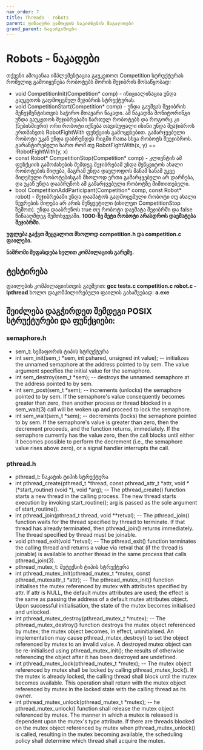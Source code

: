 ```yaml
---
nav_order: 7
title: Threads - robots
parent: ფინალური გამოცდის საკითხების მაგალითები
grand_parent: სავარჯიშოები
---
```



# Robots - ნაკადები
თქვენი ამოცანაა იმპლემენტაცია გაუკეთოთ Competition სტრუქტურას რომელიც გამოიყენება რობოტებს შორის შეჯიბრის მოსაწყობად:

* void CompetitionInit(Competition* comp) - ინიციალიზაცია უნდა გაუკეთოს გადმოცემულ შეჯიბრის სტრუქტურას.
* void CompetitionStart(Competition* comp) - უნდა გაუშვას შეჯიბრის მენეჯმენტისთვის საჭირო მთავარი ნაკადი. ამ ნაკადმა მონიტორინგი უნდა გაუკეთოს შეჯიბრებაში ჩართულ რობოტებს და როგორც კი (ნებისმიერი) ორი რობოტი იქნება თავისუფალი ისინი უნდა შეაჯიბროს ერთმანეთს RobotFightWith ფუნქციის გამოყენებით. გამარჯვებული რობოტი უკან უნდა დაბრუნდეს რიგში რათა სხვა რობოტს შეეჯიბროს. გარანტირებული ხართ რომ თუ RobotFightWith(x, y) == !RobotFightWith(y, x)
* const Robot* CompetitionStop(Competition* comp) - კლიენტის ამ ფუნქციის გამოძახების შემდეგ შეჯიბრებამ უნდა შეწყვიტოს ახალი რობოტების მიღება, მაგრამ უნდა დაელოდოს მანამ სანამ უკვე მიღებული რობოტებისგან მხოლოდ ერთი გამარჯვებული არ დარჩება, და უკან უნდა დააბრუნოს ამ გამარჯვებული რობოტზე მიმთითებელი.
* bool CompetitionAddParticipant(Competition* comp, const Robot* robot) - შეჯიბრებაში უნდა დაამატოს გადმოცემული რობოტი თუ ახალი წევრების მიღება არ არის შეწყვეტილი (იხილეთ CompetitionStop ზემოთ). უნდა დააბრუნოს true თუ რობოტი დაემატა შეჯიბრში და false წინააღმდეგ შემთხვევაში. **1000-ზე მეტი რობოტი არასდროს დაემატება შეჯიბრში.**

**უფლება გაქვთ შეცვალოთ მხოლოდ competition.h და competition.c ფაილები.**

**ნაშრომი შეფასდება ხელით კომპილაციის გარეშე.**

## ტესტირება
ფაილების კომპილაციისთვის გაუშვით: **gcc tests.c competition.c robot.c -lpthread** 
ხოლო დაკომპილირებული ფაილის გასაშვებად: **a.exe**

## შეიძლება დაგჭირდეთ შემდეგი POSIX სტრუქტურები და ფუნქციები:
### semaphore.h
* sem_t: სემაფორის ტიპის სტრუქტურა
* int sem_init(sem_t *sem, int pshared, unsigned int value); -- initializes the unnamed semaphore at the address pointed to by sem. The value argument specifies the initial value for the semaphore.
* int sem_destroy(sem_t *sem); -- destroys the unnamed semaphore at the address pointed to by sem.
* int sem_post(sem_t *sem); -- increments (unlocks) the semaphore pointed to by sem.  If the semaphore's value consequently becomes greater than zero, then another process or thread blocked in a sem_wait(3) call will be woken up and proceed to lock the semaphore.
* int sem_wait(sem_t *sem); -- decrements (locks) the semaphore pointed to by sem.  If the semaphore's value is greater than zero, then the decrement proceeds, and the function returns, immediately.  If the semaphore currently has the value zero, then the call blocks until either it becomes possible to perform the decrement (i.e., the semaphore value rises above zero), or a signal handler interrupts the call.

### pthread.h
* pthread_t: ნაკატის ტიპის სტრუქტურა
* int pthread_create(pthread_t *thread, const pthread_attr_t *attr, void *(*start_routine) (void *), void *arg); -- The pthread_create() function starts a new thread in the calling process.  The new thread starts execution by invoking start_routine(); arg is passed as the sole argument of start_routine().
* int pthread_join(pthread_t thread, void **retval); -- The pthread_join() function waits for the thread specified by thread to terminate.  If that thread has already terminated, then pthread_join() returns immediately.  The thread specified by thread must be joinable.
* void pthread_exit(void *retval); -- The pthread_exit() function terminates the calling thread and returns a value via retval that (if the thread is joinable) is available to another thread in the same process that calls pthread_join(3).
* pthread_mutex_t: მუტექსის ტიპის სტრუქტურა
* int pthread_mutex_init(pthread_mutex_t *mutex, const pthread_mutexattr_t *attr); -- The pthread_mutex_init() function initialises the mutex referenced by mutex with attributes specified by attr. If attr is NULL, the default mutex attributes are used; the effect is the same as passing the address of a default mutex attributes object. Upon successful initialisation, the state of the mutex becomes initialised and unlocked.
* int pthread_mutex_destroy(pthread_mutex_t *mutex); -- The pthread_mutex_destroy() function destroys the mutex object referenced by mutex; the mutex object becomes, in effect, uninitialised. An implementation may cause pthread_mutex_destroy() to set the object referenced by mutex to an invalid value. A destroyed mutex object can be re-initialised using pthread_mutex_init(); the results of otherwise referencing the object after it has been destroyed are undefined.
* int pthread_mutex_lock(pthread_mutex_t *mutex); -- The mutex object referenced by mutex shall be locked by calling pthread_mutex_lock(). If the mutex is already locked, the calling thread shall block until the mutex becomes available. This operation shall return with the mutex object referenced by mutex in the locked state with the calling thread as its owner.
* int pthread_mutex_unlock(pthread_mutex_t *mutex); -- he pthread_mutex_unlock() function shall release the mutex object referenced by mutex. The manner in which a mutex is released is dependent upon the mutex's type attribute. If there are threads blocked on the mutex object referenced by mutex when pthread_mutex_unlock() is called, resulting in the mutex becoming available, the scheduling policy shall determine which thread shall acquire the mutex.
